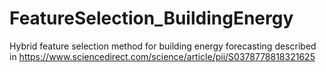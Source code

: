# FeatureSelection_BuildingEnergy
Hybrid feature selection method for building energy forecasting described in https://www.sciencedirect.com/science/article/pii/S0378778818321625
